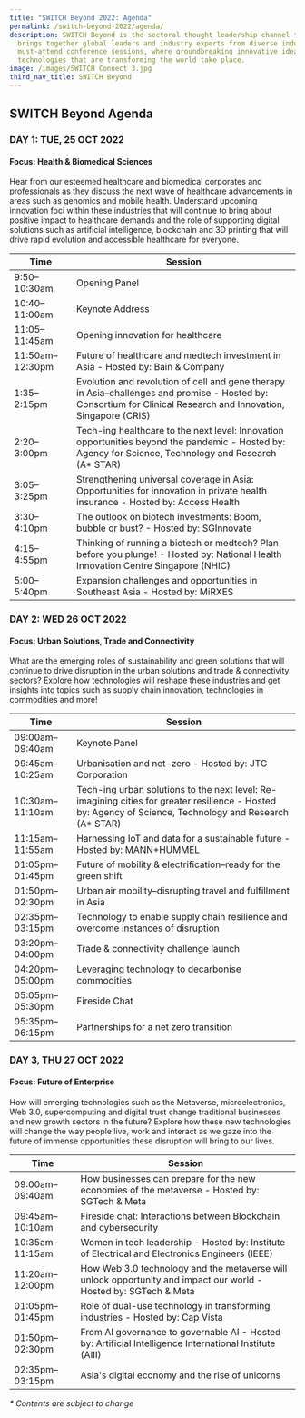 ```yaml
---
title: "SWITCH Beyond 2022: Agenda"
permalink: /switch-beyond-2022/agenda/
description: SWITCH Beyond is the sectoral thought leadership channel that
  brings together global leaders and industry experts from diverse industries to
  must-attend conference sessions, where groundbreaking innovative ideas and
  technologies that are transforming the world take place.
image: /images/SWITCH Connect 3.jpg
third_nav_title: SWITCH Beyond
---
```

## SWITCH Beyond Agenda

### **DAY 1: TUE, 25 OCT 2022**
#### **Focus: Health & Biomedical Sciences**
Hear from our esteemed healthcare and biomedical corporates and professionals as they discuss the next wave of healthcare advancements in areas such as genomics and mobile health. Understand upcoming innovation foci within these industries that will continue to bring about positive impact to healthcare demands and the role of supporting digital solutions such as artificial intelligence, blockchain and 3D printing that will drive rapid evolution and accessible healthcare for everyone.

| Time | Session | 
| -------- | -------- |
| 9:50–10:30am  | Opening Panel |
| 10:40–11:00am  | Keynote Address |
| 11:05–11:45am | Opening innovation for healthcare  |
| 11:50am–12:30pm | Future of healthcare and medtech investment in Asia - Hosted by: Bain & Company  |
| 1:35–2:15pm | Evolution and revolution of cell and gene therapy in Asia–challenges and promise - Hosted by: Consortium for Clinical Research and Innovation, Singapore (CRIS) |
| 2:20–3:00pm | Tech-ing healthcare to the next level: Innovation opportunities beyond the pandemic - Hosted by: Agency for Science, Technology and Research (A* STAR)  | 
| 3:05–3:25pm  | Strengthening universal coverage in Asia: Opportunities for innovation in private health insurance - Hosted by: Access Health |
| 3:30–4:10pm  | The outlook on biotech investments: Boom, bubble or bust? - Hosted by: SGInnovate |
| 4:15–4:55pm  | Thinking of running a biotech or medtech? Plan before you plunge! - Hosted by: National Health Innovation Centre Singapore (NHIC) |
| 5:00–5:40pm  | Expansion challenges and opportunities in Southeast Asia - Hosted by: MiRXES |

### **DAY 2: WED 26 OCT 2022**
#### **Focus: Urban Solutions, Trade and Connectivity**
What are the emerging roles of sustainability and green solutions that will continue to drive disruption in the urban solutions and trade & connectivity sectors? Explore how technologies will reshape these industries and get insights into topics such as supply chain innovation, technologies in commodities and more!

| Time | Session | 
| -------- | -------- |
| 09:00am–09:40am  | Keynote Panel |
| 09:45am–10:25am  | Urbanisation and net-zero - Hosted by: JTC Corporation |
| 10:30am–11:10am  | Tech-ing urban solutions to the next level: Re-imagining cities for greater resilience - Hosted by: Agency of Science, Technology and Research (A* STAR) |
| 11:15am–11:55am | Harnessing IoT and data for a sustainable future - Hosted by: MANN+HUMMEL |
| 01:05pm–01:45pm | Future of mobility & electrification–ready for the green shift |
| 01:50pm–02:30pm | Urban air mobility–disrupting travel and fulfillment in Asia |
| 02:35pm–03:15pm | Technology to enable supply chain resilience and overcome instances of disruption | 
| 03:20pm–04:00pm  | Trade & connectivity challenge launch |
| 04:20pm–05:00pm  | Leveraging technology to decarbonise commodities |
| 05:05pm–05:30pm  | Fireside Chat |
| 05:35pm–06:15pm  | Partnerships for a net zero transition |

### **DAY 3, THU 27 OCT 2022**
#### **Focus: Future of Enterprise**
How will emerging technologies such as the Metaverse, microelectronics, Web 3.0, supercomputing and digital trust change traditional businesses and new growth sectors in the future? Explore how these new technologies will change the way people live, work and interact as we gaze into the future of immense opportunities these disruption will bring to our lives.

| Time | Session | 
| -------- | -------- |
| 09:00am–09:40am  | How businesses can prepare for the new economies of the metaverse - Hosted by: SGTech & Meta |
| 09:45am–10:10am  | Fireside chat: Interactions between Blockchain and cybersecurity |
| 10:35am–11:15am | Women in tech leadership - Hosted by: Institute of Electrical and Electronics Engineers (IEEE) |
| 11:20am–12:00pm | How Web 3.0 technology and the metaverse will unlock opportunity and impact our world - Hosted by: SGTech & Meta  |
| 01:05pm–01:45pm | Role of dual-use technology in transforming industries - Hosted by: Cap Vista |
| 01:50pm–02:30pm | From AI governance to governable AI - Hosted by: Artificial Intelligence International Institute (AIII) |
| 02:35pm–03:15pm | Asia's digital economy and the rise of unicorns | 

_* Contents are subject to change_